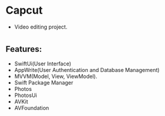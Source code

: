 # Capcut

- Video editing project.

#

## Features: 

- SwiftUi(User Interface)
- AppWrite(User Authentication and Database Management)
- MVVM(Model, View, ViewModel).
- Swift Package Manager
- Photos
- PhotosUi
- AVKit
- AVFoundation

#